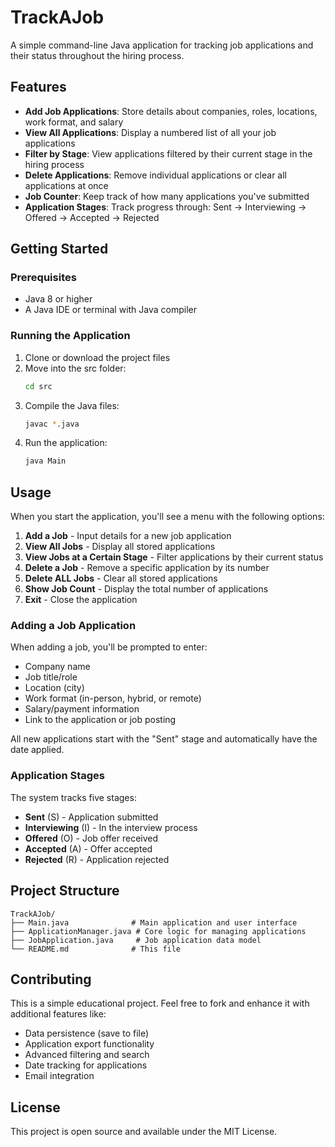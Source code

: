 # TrackAJob

A simple command-line Java application for tracking job applications and their status throughout the hiring process.

## Features

- **Add Job Applications**: Store details about companies, roles, locations, work format, and salary
- **View All Applications**: Display a numbered list of all your job applications
- **Filter by Stage**: View applications filtered by their current stage in the hiring process
- **Delete Applications**: Remove individual applications or clear all applications at once
- **Job Counter**: Keep track of how many applications you've submitted
- **Application Stages**: Track progress through: Sent → Interviewing → Offered → Accepted → Rejected

## Getting Started

### Prerequisites

- Java 8 or higher
- A Java IDE or terminal with Java compiler

### Running the Application

1. Clone or download the project files
2. Move into the src folder:
   ```bash
   cd src
   ```
3. Compile the Java files:
   ```bash
   javac *.java
   ```
4. Run the application:
   ```bash
   java Main
   ```

## Usage

When you start the application, you'll see a menu with the following options:

1. **Add a Job** - Input details for a new job application
2. **View All Jobs** - Display all stored applications
3. **View Jobs at a Certain Stage** - Filter applications by their current status
4. **Delete a Job** - Remove a specific application by its number
5. **Delete ALL Jobs** - Clear all stored applications
6. **Show Job Count** - Display the total number of applications
7. **Exit** - Close the application

### Adding a Job Application

When adding a job, you'll be prompted to enter:
- Company name
- Job title/role
- Location (city)
- Work format (in-person, hybrid, or remote)
- Salary/payment information
- Link to the application or job posting

All new applications start with the "Sent" stage and automatically have the date applied.

### Application Stages

The system tracks five stages:
- **Sent** (S) - Application submitted
- **Interviewing** (I) - In the interview process
- **Offered** (O) - Job offer received
- **Accepted** (A) - Offer accepted
- **Rejected** (R) - Application rejected

## Project Structure

```
TrackAJob/
├── Main.java              # Main application and user interface
├── ApplicationManager.java # Core logic for managing applications
├── JobApplication.java     # Job application data model
└── README.md              # This file
```

## Contributing

This is a simple educational project. Feel free to fork and enhance it with additional features like:
- Data persistence (save to file)
- Application export functionality
- Advanced filtering and search
- Date tracking for applications
- Email integration

## License

This project is open source and available under the MIT License.